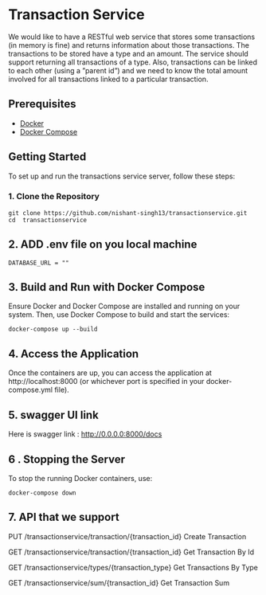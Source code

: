 # Transaction Service
We would like to have a RESTful web service that stores some transactions (in memory is fine) and
returns information about those transactions. The transactions to be stored have a type and an
amount. The service should support returning all transactions of a type. Also, transactions can be
linked to each other (using a ”parent id”) and we need to know the total amount involved for all
transactions linked to a particular transaction.

## Prerequisites

- [Docker](https://www.docker.com/products/docker-desktop)
- [Docker Compose](https://docs.docker.com/compose/install/)

## Getting Started

To set up and run the transactions service server, follow these steps:

### 1. Clone the Repository

```console
git clone https://github.com/nishant-singh13/transactionservice.git
cd  transactionservice
```
## 2. ADD .env file on you local machine 
```console
DATABASE_URL = ""
```

## 3. Build and Run with Docker Compose
Ensure Docker and Docker Compose are installed and running on your system. Then, use Docker Compose to build and start the services:


```console
docker-compose up --build
```

## 4. Access the Application
Once the containers are up, you can access the application at http://localhost:8000 (or whichever port is specified in your docker-compose.yml file).

## 5. swagger UI link 
Here is swagger link : http://0.0.0.0:8000/docs

## 6 . Stopping the Server
To stop the running Docker containers, use:


```console
docker-compose down
```

## 7. API that we support 
PUT
/transactionservice/transaction/{transaction_id}
Create Transaction


GET
/transactionservice/transaction/{transaction_id}
Get Transaction By Id

GET
/transactionservice/types/{transaction_type}
Get Transactions By Type

GET
/transactionservice/sum/{transaction_id}
Get Transaction Sum
